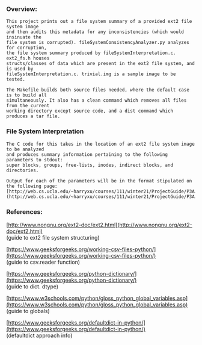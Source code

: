 ### Overview:

	This project prints out a file system summary of a provided ext2 file system image
	and then audits this metadata for any inconsistencies (which would insinuate the
	file system is corrupted). fileSystemConsistencyAnalyzer.py analyzes for corruption,
	the file system summary produced by fileSystemInterpretation.c. ext2_fs.h houses 
	structs/classes of data which are present in the ext2 file system, and is used by 
	fileSystemInterpretation.c. trivial.img is a sample image to be tested. 
	
	The Makefile builds both source files needed, where the default case is to build all 
	simultaneously. It also has a clean command which removes all files from the current 
	working directory except source code, and a dist command which produces a tar file.
	
### File System Interpretation
	
	The C code for this takes in the location of an ext2 file system image to be analyzed
	and produces summary information pertaining to the following parameters to stdout:
	super blocks, groups, free-lists, inodes, indirect blocks, and directories.
	
	Output for each of the parameters will be in the format stipulated on the following page:
	[http://web.cs.ucla.edu/~harryxu/courses/111/winter21/ProjectGuide/P3A.html](http://web.cs.ucla.edu/~harryxu/courses/111/winter21/ProjectGuide/P3A.html)


	

### References:

[http://www.nongnu.org/ext2-doc/ext2.html](http://www.nongnu.org/ext2-doc/ext2.html)<br/>
(guide to ext2 file system structuring)

[https://www.geeksforgeeks.org/working-csv-files-python/](https://www.geeksforgeeks.org/working-csv-files-python/)<br/>
(guide to csv.reader function)

[https://www.geeksforgeeks.org/python-dictionary/](https://www.geeksforgeeks.org/python-dictionary/)<br/>
(guide to dict. dtype)

[https://www.w3schools.com/python/gloss_python_global_variables.asp](https://www.w3schools.com/python/gloss_python_global_variables.asp)<br/>
(guide to globals)

[https://www.geeksforgeeks.org/defaultdict-in-python/](https://www.geeksforgeeks.org/defaultdict-in-python/)<br/>
(defaultdict approach info)
